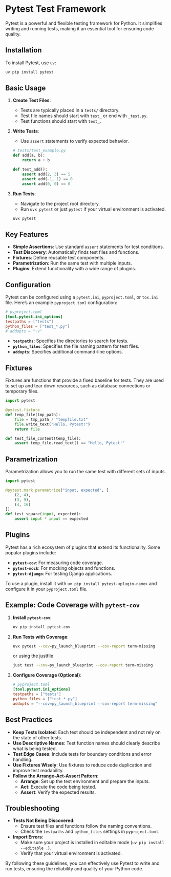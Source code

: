 # Pytest Test Framework

Pytest is a powerful and flexible testing framework for Python. It simplifies writing and running tests, making it an essential tool for ensuring code quality.

## Installation

To install Pytest, use `uv`:

```bash
uv pip install pytest
```

## Basic Usage

1.  **Create Test Files**:

    - Tests are typically placed in a `tests/` directory.
    - Test file names should start with `test_` or end with `_test.py`.
    - Test functions should start with `test_`.

2.  **Write Tests**:

    - Use `assert` statements to verify expected behavior.

    ```python
    # tests/test_example.py
    def add(a, b):
        return a + b

    def test_add():
        assert add(2, 3) == 5
        assert add(-1, 1) == 0
        assert add(0, 0) == 0
    ```

3.  **Run Tests**:

    - Navigate to the project root directory.
    - Run `uvx pytest` or just `pytest` if your virtual environment is activated.

    ```bash
    uvx pytest
    ```

## Key Features

- **Simple Assertions**: Use standard `assert` statements for test conditions.
- **Test Discovery**: Automatically finds test files and functions.
- **Fixtures**: Define reusable test components.
- **Parametrization**: Run the same test with multiple inputs.
- **Plugins**: Extend functionality with a wide range of plugins.

## Configuration

Pytest can be configured using a `pytest.ini`, `pyproject.toml`, or `tox.ini` file. Here’s an example `pyproject.toml` configuration:

```toml
# pyproject.toml
[tool.pytest.ini_options]
testpaths = ["tests"]
python_files = ["test_*.py"]
# addopts = "-v"
```

- **`testpaths`**: Specifies the directories to search for tests.
- **`python_files`**: Specifies the file naming pattern for test files.
- **`addopts`**: Specifies additional command-line options.

## Fixtures

Fixtures are functions that provide a fixed baseline for tests. They are used to set up and tear down resources, such as database connections or temporary files.

```python
import pytest

@pytest.fixture
def temp_file(tmp_path):
    file = tmp_path / "tempfile.txt"
    file.write_text("Hello, Pytest!")
    return file

def test_file_content(temp_file):
    assert temp_file.read_text() == "Hello, Pytest!"
```

## Parametrization

Parametrization allows you to run the same test with different sets of inputs.

```python
import pytest

@pytest.mark.parametrize("input, expected", [
    (2, 4),
    (3, 9),
    (4, 16)
])
def test_square(input, expected):
    assert input * input == expected
```

## Plugins

Pytest has a rich ecosystem of plugins that extend its functionality. Some popular plugins include:

- **`pytest-cov`**: For measuring code coverage.
- **`pytest-mock`**: For mocking objects and functions.
- **`pytest-django`**: For testing Django applications.

To use a plugin, install it with `uv pip install pytest-<plugin-name>` and configure it in your `pyproject.toml` file.

## Example: Code Coverage with `pytest-cov`

1.  **Install `pytest-cov`**:

    ```bash
    uv pip install pytest-cov
    ```

2.  **Run Tests with Coverage**:

    ```bash
    uvx pytest --cov=py_launch_blueprint --cov-report term-missing
    ```

    or using the justfile

    ```bash
    just test --cov=py_launch_blueprint --cov-report term-missing
    ```

3.  **Configure Coverage (Optional)**:

    ```toml
    # pyproject.toml
    [tool.pytest.ini_options]
    testpaths = ["tests"]
    python_files = ["test_*.py"]
    addopts = "--cov=py_launch_blueprint --cov-report term-missing"
    ```

## Best Practices

- **Keep Tests Isolated**: Each test should be independent and not rely on the state of other tests.
- **Use Descriptive Names**: Test function names should clearly describe what is being tested.
- **Test Edge Cases**: Include tests for boundary conditions and error handling.
- **Use Fixtures Wisely**: Use fixtures to reduce code duplication and improve test readability.
- **Follow the Arrange-Act-Assert Pattern**:
  - **Arrange**: Set up the test environment and prepare the inputs.
  - **Act**: Execute the code being tested.
  - **Assert**: Verify the expected results.

## Troubleshooting

- **Tests Not Being Discovered**:
  - Ensure test files and functions follow the naming conventions.
  - Check the `testpaths` and `python_files` settings in `pyproject.toml`.
- **Import Errors**:
  - Make sure your project is installed in editable mode (`uv pip install --editable .`).
  - Verify that your virtual environment is activated.

By following these guidelines, you can effectively use Pytest to write and run tests, ensuring the reliability and quality of your Python code.
